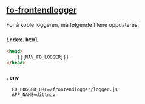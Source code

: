## [fo-frontendlogger](https://github.com/navikt/fo-frontendlogger)

For å koble loggeren, må følgende filene oppdateres:

### `index.html`
```html
<head>
    {{{NAV_FO_LOGGER}}}
</head>
```

### `.env`
```properties
  FO_LOGGER_URL=/frontendlogger/logger.js
  APP_NAME=dittnav
```